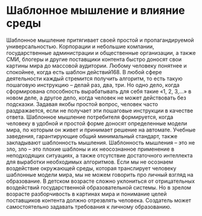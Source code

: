 # Шаблонное мышление и влияние среды

Шаблонное мышление притягивает своей простой и пропагандируемой универсальностью. Корпорации и небольшие компании, государственные администрации и общественные организации, а также СМИ, блогеры и другие поставщики контента быстро доносят свои картины мира до массовой аудитории. Любому человеку понятнее и спокойнее, когда есть шаблон действий168. 
В любой сфере деятельности каждый стремится получить алгоритм, то есть такую пошаговую инструкцию – делай раз, два, три. Но одно дело, когда сформирована способность вырабатывать для себя такие «1, 2, 3,…» в новом деле, а другое дело, когда человек не может действовать без подсказки. Задавая якобы простой вопрос, человек часто раздражается, если не получает эти пошаговые инструкции в качестве ответа. Шаблонное мышление потребителя формируется, когда человеку в удобной и простой форме доносят определенные модели мира, по которым он живет и принимает решение на автомате. Учебные заведения, гарантирующие общий минимальный стандарт, также закладывают шаблонность мышления. Шаблонность мышления – это не зло, зло – это плохие шаблоны и их неосознанное применение в неподходящих ситуациях, а также отсутствие достаточного интеллекта для выработки необходимых алгоритмов.
Если мы не осознаем воздействие окружающей среды, которая транслирует человеку шаблонные модели мира, мы не можем говорить про личный взгляд на образование. В детском возрасте сложно уклониться от отрицательных воздействий государственной образовательной системы. Но в зрелом возрасте разборчивость в картинах мира и понимание целей поставщиков контента должно отрезвлять человека. Создатель может самостоятельно задавать требования к личному образованию.
